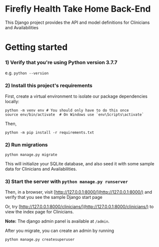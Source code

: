 # Firefly Health Take Home Back-End

This Django project provides the API and model definitions for Clinicians and Availabilities

# Getting started

### 1) Verify that you're using Python version 3.7.7

e.g. `python --version`

### 2) Install this project's requirements

First, create a virtual environment to isolate our package dependencies locally:

```
python -m venv env # You should only have to do this once
source env/bin/activate  # On Windows use `env\Scripts\activate`
```

Then,

```
python -m pip install -r requirements.txt
```

### 2) Run migrations

```
python manage.py migrate
```

This will initialize your SQLite database, and also seed it with some sample data for Clinicians and Availabilities.

### 3) Start the server with `python manage.py runserver`

Then, in a browser, visit [http://127.0.0.1:8000/](http://127.0.0.1:8000/) and verify that you see the sample Django start page

Or, try [http://127.0.0.1:8000/clinicians/](http://127.0.0.1:8000/clinicians/) to view the index page for Clinicians.

**Note:** The django admin panel is available at `/admin`.

After you migrate, you can create an admin by running 
```
python manage.py createsuperuser
```
